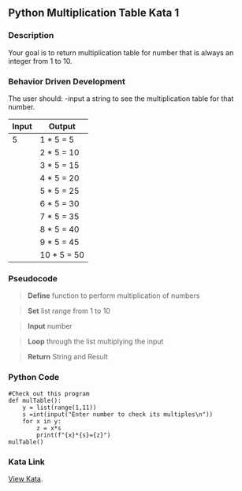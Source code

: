## Python Multiplication Table Kata 1

### Description
Your goal is to return multiplication table for number that is always an integer from 1 to 10.

### Behavior Driven Development
The user should:
    -input a string to see the multiplication table for that number.

| Input |  Output    |
| ----- | ---------- |
| 5     | 1 * 5 = 5  |
|       | 2 * 5 = 10 |
|       | 3 * 5 = 15 |
|       | 4 * 5 = 20 |
|       | 5 * 5 = 25 |
|       | 6 * 5 = 30 |
|       | 7 * 5 = 35 |
|       | 8 * 5 = 40 |
|       | 9 * 5 = 45 |
|       | 10 * 5 = 50|

### Pseudocode

> **Define** function to perform multiplication of numbers

> **Set** list range from 1 to 10

> **Input** number

> **Loop** through the list multiplying the input

> **Return** String and Result

### Python Code

```text
#Check out this program
def mulTable():
    y = list(range(1,11))
    s =int(input("Enter number to check its multiples\n"))
    for x in y:
        z = x*s
        print(f"{x}*{s}={z}")
mulTable()
```
### Kata Link
[View Kata](https://www.codewars.com/kata/5a2fd38b55519ed98f0000ce).
